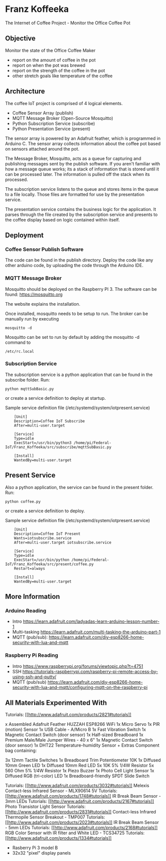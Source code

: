 # Franz Koffeeka

The Internet of Coffee Project - Monitor the Office Coffee Pot

## Objective

Monitor the state of the Office Coffee Maker

* report on the amount of coffee in the pot
* report on when the pot was brewed
* report on the strength of the coffee in the pot
* other stretch goals like temperature of the coffee

## Architecture

The coffee IoT project is comprised of 4 logical elements.

* Coffee Sensor Array (publish)
* MQTT Message Broker (Open-Source Mosquitto)
* Python Subscription Service (subscribe)
* Python Presentation Service (present)

The sensor array is powered by an Adafruit feather, which is programmed in Arduino C. The sensor array collects information about the coffee pot based on sensors attached around the pot.

The Message Broker, Mosquitto, acts as a queue for capturing and publishing messages sent by the publish software. If you aren't familiar with how a message queue works; its a stack of information that is stored until it can be processed later. The information is pulled off the stack when its processed.

The subscription service listens to the queue and stores items in the queue to a file locally. Those files are formatted for use by the presentation service.

The presentation service contains the business logic for the application. It parses through the file created by the subscription service and presents to the coffee display based on logic contained within itself.

## Deployment

### Coffee Sensor Publish Software

The code can be found in the publish directory. Deploy the code like any other arduino code, by uploading the code through the Arduino IDE.

### MQTT Message Broker

Mosquitto should be deployed on the Raspberry PI 3. The software can be found: https://mosquitto.org

The website explains the installation.

Once installed, mosquitto needs to be setup to run. The broker can be manually run by executing

    mosquitto -d

Mosquitto can be set to run by default by adding the mosquitto -d command to

    /etc/rc.local

### Subscription Service

The subscription service is a python application that can be found in the subscribe folder. Run:

    python mqttSubBasic.py

or create a service definition to deploy at startup.

Sample service definition file (/etc/systemd/system/iotpresent.service)

        [Unit]
        Description=Coffee IoT Subscribe
        After=multi-user.target

        [Service]
        Type=idle
        ExecStart=/usr/bin/python3 /home/pi/Federal-IoT/Franz_Koffeeka/src/subscribe/mqttSubBasic.py

        [Install]
        WantedBy=multi-user.target

## Present Service

Also a python application, the service can be found in the present folder. Run:

    python coffee.py

or create a service definition to deploy.

Sample service definition file (/etc/systemd/system/iotpresent.service)

        [Unit]
        Description=Coffee IoT Present
        Wants=iotsubscribe.service
        After=multi-user.target iotsubscribe.service

        [Service]
        Type=idle
        ExecStart=/usr/bin/python /home/pi/Federal-IoT/Franz_Koffeeka/src/present/coffee.py
        Restart=always

        [Install]
        WantedBy=multi-user.target

## More Information

### Arduino Reading

* Intro https://learn.adafruit.com/ladyadas-learn-arduino-lesson-number-1
* Multi-tasking https://learn.adafruit.com/multi-tasking-the-arduino-part-1
* MQTT (pub/sub):  https://learn.adafruit.com/diy-esp8266-home-security-with-lua-and-mqtt

### Raspberry Pi Reading

* Intro https://www.raspberrypi.org/forums/viewtopic.php?t=4751
* SSH https://tutorials-raspberrypi.com/raspberry-pi-remote-access-by-using-ssh-and-putty/
* MQTT (pub/sub) https://learn.adafruit.com/diy-esp8266-home-security-with-lua-and-mqtt/configuring-mqtt-on-the-raspberry-pi

## All Materials Experimented With

Tutorials: [[http://www.adafruit.com/products/2821#tutorials]]

x Assembled Adafruit Feather HUZZAH ESP8266 WiFi
1x Micro Servo
1x PIR (motion) Sensor
1x USB Cable - A/Micro B
1x Fast Vibration Switch
1x Magnetic Contact Switch (door sensor)
1x Half-sized Breadboard
1x Premium Male/Male Jumper Wires - 40 x 6"
1x Magnetic Contact Switch (door sensor)
1x DHT22 Temperature-humidity Sensor + Extras
Component bag containing:

3x 12mm Tactile Switches
1x Breadboard Trim Potentiometer 10K
1x Diffused 10mm Green LED
1x Diffused 10mm Red LED
5x 10K 5% 1/4W Resistor
5x 560 Ohm 5% 1/4W Resistor
1x Piezo Buzzer
1x Photo Cell Light Sensor
1x Diffused RGB (tri-color) LED
1x Breadboard-friendly SPDT Slide Switch

Tutorials: [[http://www.adafruit.com/products/3032#tutorials]]
Melexis Contact-less Infrared Sensor - MLX90614 5V
Tutorials: [[http://www.adafruit.com/products/1748#tutorials]]
IR Break Beam Sensor - 3mm LEDs
Tutorials: [[http://www.adafruit.com/products/2167#tutorials]]
Photo Transistor Light Sensor
Tutorials: [[http://www.adafruit.com/products/2831#tutorials]]
Contact-less Infrared Thermopile Sensor Breakout - TMP007
Tutorials: [[http://www.adafruit.com/products/2023#tutorials]]
IR Break Beam Sensor - 5mm LEDs
Tutorials: [[http://www.adafruit.com/products/2168#tutorials]]
RGB Color Sensor with IR filter and White LED - TCS34725
Tutorials: [[http://www.adafruit.com/products/1334#tutorials]]

* Rasberry Pi 3 model B
* 32x32 "pixel" display panels